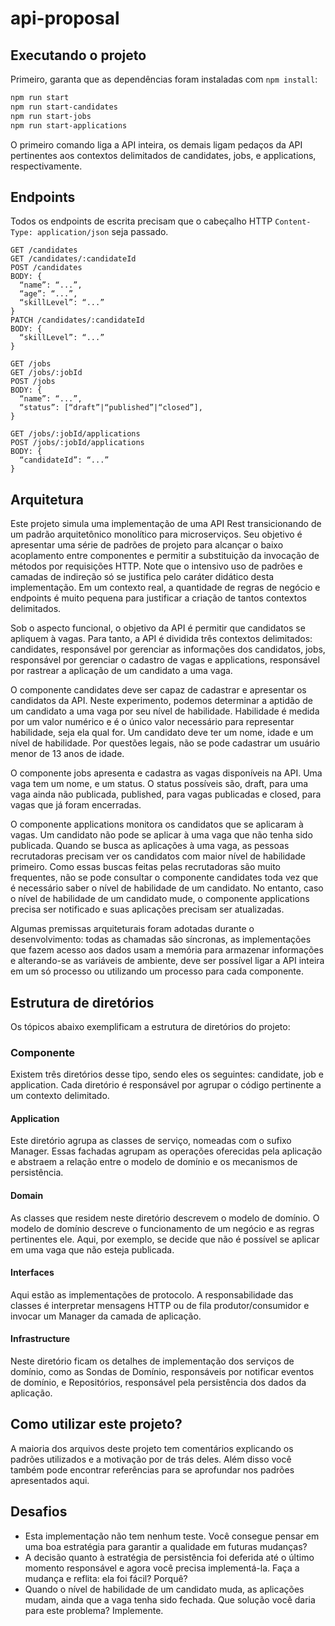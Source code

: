 # api-proposal

## Executando o projeto

Primeiro, garanta que as dependências foram instaladas com `npm install`:

```bash
npm run start
npm run start-candidates
npm run start-jobs
npm run start-applications
```

O primeiro comando liga a API inteira, os demais ligam pedaços da API pertinentes aos contextos delimitados de candidates, jobs, e applications, respectivamente.

## Endpoints

Todos os endpoints de escrita precisam que o cabeçalho HTTP `Content-Type: application/json` seja passado.

```
GET /candidates
GET /candidates/:candidateId
POST /candidates
BODY: {
  “name”: “...”,
  “age”: “...”,
  “skillLevel”: “...”
}
PATCH /candidates/:candidateId
BODY: {
  “skillLevel”: “...”
}

GET /jobs
GET /jobs/:jobId
POST /jobs
BODY: {
  “name”: “...”,
  “status”: [“draft”|“published”|“closed”],
}

GET /jobs/:jobId/applications
POST /jobs/:jobId/applications
BODY: {
  “candidateId”: “...”
}
```

## Arquitetura

Este projeto simula uma implementação de uma API Rest transicionando de um padrão arquitetônico monolítico para microserviços. Seu objetivo é apresentar uma série de padrões de projeto para alcançar o baixo acoplamento entre componentes e permitir a substituição da invocação de métodos por requisições HTTP. Note que o intensivo uso de padrões e camadas de indireção só se justifica pelo caráter didático desta implementação. Em um contexto real, a quantidade de regras de negócio e endpoints é muito pequena para justificar a criação de tantos contextos delimitados.

Sob o aspecto funcional, o objetivo da API é permitir que candidatos se apliquem à vagas. Para tanto, a API é dividida três contextos delimitados: candidates, responsável por gerenciar as informações dos candidatos, jobs, responsável por gerenciar o cadastro de vagas e applications, responsável por rastrear a aplicação de um candidato a uma vaga.

O componente candidates deve ser capaz de cadastrar e apresentar os candidatos da API. Neste experimento, podemos determinar a aptidão de um candidato a uma vaga por seu nível de habilidade. Habilidade é medida por um valor numérico e é o único valor necessário para representar habilidade, seja ela qual for. Um candidato deve ter um nome, idade e um nível de habilidade. Por questões legais, não se pode cadastrar um usuário menor de 13 anos de idade.

O componente jobs apresenta e cadastra as vagas disponíveis na API. Uma vaga tem um nome, e um status. O status possíveis são, draft, para uma vaga ainda não publicada, published, para vagas publicadas e closed, para vagas que já foram encerradas.

O componente applications monitora os candidatos que se aplicaram à vagas. Um candidato não pode se aplicar à uma vaga que não tenha sido publicada. Quando se busca as aplicações à uma vaga, as pessoas recrutadoras precisam ver os candidatos com maior nível de habilidade primeiro. Como essas buscas feitas pelas recrutadoras são muito frequentes, não se pode consultar o componente candidates toda vez que é necessário saber o nível de habilidade de um candidato. No entanto, caso o nível de habilidade de um candidato mude, o componente applications precisa ser notificado e suas aplicações precisam ser atualizadas.

Algumas premissas arquiteturais foram adotadas durante o desenvolvimento: todas as chamadas são síncronas, as implementações que fazem acesso aos dados usam a memória para armazenar informações e alterando-se as variáveis de ambiente, deve ser possível ligar a API inteira em um só processo ou utilizando um processo para cada componente.

## Estrutura de diretórios

Os tópicos abaixo exemplificam a estrutura de diretórios do projeto:

### Componente

Existem três diretórios desse tipo, sendo eles os seguintes: candidate, job e application. Cada diretório é responsável por agrupar o código pertinente a um contexto delimitado.


#### Application

Este diretório agrupa as classes de serviço, nomeadas com o sufixo Manager. Essas fachadas agrupam as operações oferecidas pela aplicação e abstraem a relação entre o modelo de domínio e os mecanismos de persistência.


#### Domain

As classes que residem neste diretório descrevem o modelo de domínio. O modelo de domínio descreve o funcionamento de um negócio e as regras pertinentes ele. Aqui, por exemplo, se decide que não é possível se aplicar em uma vaga que não esteja publicada.


#### Interfaces

Aqui estão as implementações de protocolo. A responsabilidade das classes é interpretar mensagens HTTP ou de fila produtor/consumidor e invocar um Manager da camada de aplicação.


#### Infrastructure

Neste diretório ficam os detalhes de implementação dos serviços de domínio, como as Sondas de Domínio, responsáveis por notificar eventos de domínio, e Repositórios, responsável pela persistência dos dados da aplicação. 

## Como utilizar este projeto?

A maioria dos arquivos deste projeto tem comentários explicando os padrões utilizados e a motivação por de trás deles. Além disso você também pode encontrar referências para se aprofundar nos padrões apresentados aqui.

## Desafios

 - Esta implementação não tem nenhum teste. Você consegue pensar em uma boa estratégia para garantir a qualidade em futuras mudanças?
 - A decisão quanto à estratégia de persistência foi deferida até o último momento responsável e agora você precisa implementá-la. Faça a mudança e reflita: ela foi fácil? Porquê?
 - Quando o nível de habilidade de um candidato muda, as aplicações mudam, ainda que a vaga tenha sido fechada. Que solução você daria para este problema? Implemente.

